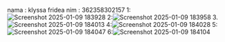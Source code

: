 nama : klyssa fridea
nim : 362358302157
1:![Screenshot 2025-01-09 183928](https://github.com/user-attachments/assets/9e57ba03-deea-4299-88bf-cf0e64c9ecdf)
2:![Screenshot 2025-01-09 183958](https://github.com/user-attachments/assets/7fc7d5b6-e5fd-453f-8c11-541ca490e19a)
3.![Screenshot 2025-01-09 184013](https://github.com/user-attachments/assets/ebea2be0-e3e9-41b8-ac92-81b4a2993841)
4:![Screenshot 2025-01-09 184028](https://github.com/user-attachments/assets/f5197dbc-aab1-4724-929c-8f059c12b876)
5:![Screenshot 2025-01-09 184047](https://github.com/user-attachments/assets/7bfa24f7-90c2-45fc-b322-9d4115a3a4cd)
6:![Screenshot 2025-01-09 184104](https://github.com/user-attachments/assets/519f6bd0-6fd0-427c-aefb-0a861a884750)






